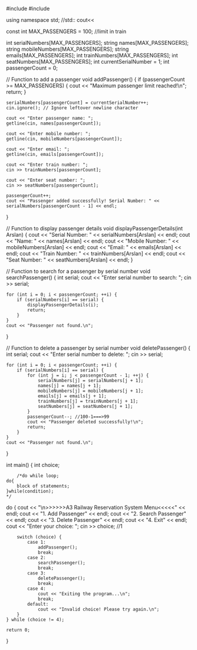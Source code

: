 #include <iostream>
#include <string>

using namespace std;    //std:: cout<<

const int MAX_PASSENGERS = 100; //limit in train

int serialNumbers[MAX_PASSENGERS];
string names[MAX_PASSENGERS];
string mobileNumbers[MAX_PASSENGERS];
string emails[MAX_PASSENGERS];
int trainNumbers[MAX_PASSENGERS];
int seatNumbers[MAX_PASSENGERS];
int currentSerialNumber = 1;
int passengerCount = 0;

// Function to add a passenger
void addPassenger() {
    if (passengerCount >= MAX_PASSENGERS) {
        cout << "Maximum passenger limit reached!\n";
        return;
    }

    serialNumbers[passengerCount] = currentSerialNumber++;
    cin.ignore(); // Ignore leftover newline character

    cout << "Enter passenger name: ";
    getline(cin, names[passengerCount]);

    cout << "Enter mobile number: ";
    getline(cin, mobileNumbers[passengerCount]);

    cout << "Enter email: ";
    getline(cin, emails[passengerCount]);

    cout << "Enter train number: ";
    cin >> trainNumbers[passengerCount];

    cout << "Enter seat number: ";
    cin >> seatNumbers[passengerCount];

    passengerCount++;
    cout << "Passenger added successfully! Serial Number: " << serialNumbers[passengerCount - 1] << endl;
}

// Function to display passenger details
void displayPassengerDetails(int Arslan) {
    cout << "Serial Number: " << serialNumbers[Arslan] << endl;
    cout << "Name: " << names[Arslan] << endl;
    cout << "Mobile Number: " << mobileNumbers[Arslan] << endl;
    cout << "Email: " << emails[Arslan] << endl;
    cout << "Train Number: " << trainNumbers[Arslan] << endl;
    cout << "Seat Number: " << seatNumbers[Arslan] << endl;
}

// Function to search for a passenger by serial number
void searchPassenger() {
    int serial;
    cout << "Enter serial number to search: ";
    cin >> serial; 

    for (int i = 0; i < passengerCount; ++i) {
        if (serialNumbers[i] == serial) {
            displayPassengerDetails(i); 
            return;
        }
    }
    cout << "Passenger not found.\n";
}

// Function to delete a passenger by serial number
void deletePassenger() {
    int serial;
    cout << "Enter serial number to delete: ";
    cin >> serial;

    for (int i = 0; i < passengerCount; ++i) {
        if (serialNumbers[i] == serial) {
            for (int j = i; j < passengerCount - 1; ++j) {
                serialNumbers[j] = serialNumbers[j + 1];
                names[j] = names[j + 1];
                mobileNumbers[j] = mobileNumbers[j + 1];
                emails[j] = emails[j + 1];
                trainNumbers[j] = trainNumbers[j + 1];
                seatNumbers[j] = seatNumbers[j + 1];
            }
            passengerCount--; //100-1===>99
            cout << "Passenger deleted successfully!\n";
            return;
        }
    }
    cout << "Passenger not found.\n";
}

int main() {
    int choice;
    
        /*do while loop; 
    do{
        block of statements;
    }while(condition);
    */
   do { 
        cout << "\n>>>>>>A3 Railway Reservation System Menu<<<<<" << endl;
        cout << "1. Add Passenger" << endl;
        cout << "2. Search Passenger" << endl;
        cout << "3. Delete Passenger" << endl;
        cout << "4. Exit" << endl;
        cout << "Enter your choice: ";
        cin >> choice; //1

        switch (choice) {
            case 1:
                addPassenger();
                break;
            case 2:
                searchPassenger();
                break;
            case 3:
                deletePassenger();
                break;
            case 4:
                cout << "Exiting the program...\n";
                break;
            default:
                cout << "Invalid choice! Please try again.\n";
        }
    } while (choice != 4);

    return 0;
}
